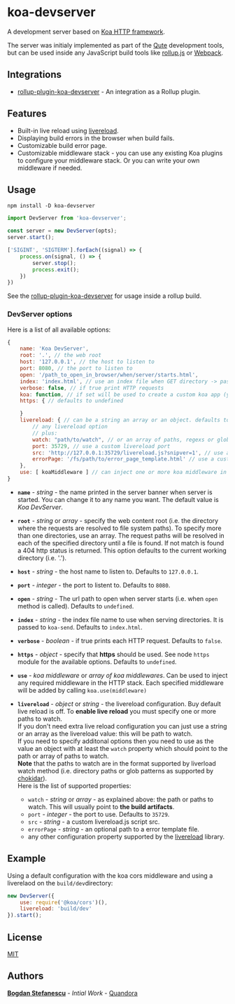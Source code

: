 # koa-devserver

A development server based on [Koa HTTP framework](https://koajs.com/).

The server was initialy implemented as part of the [Qute](https://qutejs.org) development tools,
but can be used inside any JavaScript build tools like [rollup.js](https://rollupjs.org/) or [Webpack](https://webpack.js.org/).

## Integrations

* [rollup-plugin-koa-devserver](https://github.com/bstefanescu/rollup-plugin-koa-devserver) - An integration as a Rollup plugin.

## Features

* Built-in live reload using [livereload](https://github.com/napcs/node-livereload).
* Displaying build errors in the browser when build fails.
* Customizable build error page.
* Customizable middleware stack - you can use any existing Koa plugins to configure your middleware stack. Or you can write your own middleware if needed.

## Usage

```
npm install -D koa-devserver
```

```javascript
import DevServer from 'koa-devserver';

const server = new DevServer(opts);
server.start();

['SIGINT', 'SIGTERM'].forEach((signal) => {
	process.on(signal, () => {
		server.stop();
		process.exit();
	})
})
```

See the [rollup-plugin-koa-devserver](https://github.com/bstefanescu/rollup-plugin-koa-devserver) for usage inside a rollup build.

### DevServer options

Here is a list of all available options:

```javascript
{
	name: 'Koa DevServer',
	root: '.', // the web root
	host: '127.0.0.1', // the host to listen to
	port: 8080, // the port to listen to
	open: '/path_to_open_in_browser/when/server/starts.html',
	index: 'index.html', // use an index file when GET directory -> passed to koa-send
	verbose: false, // if true print HTTP requests
	koa: function, // if set will be used to create a custom koa app (you need to setup yourself all the required middlewares). The function signature is koa(livereloadMiddleware, opts) where livereloadMiddleware can be null if liverealof is not enabled.
	https: { // defaults to undefined

	}
	livereload: { // can be a string an array or an object. defaults to undefined.
		// any livereload option
		// plus:
		watch: "path/to/watch", // or an array of paths, regexs or globs
		port: 35729, // use a custom livereload port
		src: 'http://127.0.0.1:35729/livereload.js?snipver=1', // use a custom livereload script src
		errorPage: '/fs/path/to/error_page_template.html' // use a custom error page template
	},
	use: [ koaMiddleware ] // can inject one or more koa middleware in the request execution stack
}
```
* **`name`** - *string* - the name printed in the server banner when server is started. You can change it to any name you want. The default value is *Koa DevServer*.

* **`root`** - *string* or *array* - specify the web content root (i.e. the directory where the requests are resolved to file system paths).
To specify more than one directories, use an array. The request paths will be resolved in each of the specified directory until a file is found. If not match is found a 404 http status is returned.
This option defaults to the current working directory  (i.e. '.').

* **`host`** - *string* - the host name to listen to. Defaults to `127.0.0.1`.
* **`port`** - *integer* - the port to listent to. Defaults to `8080`.
* **`open`** - *string* - The url path to open when server starts (i.e. when `open` method is called). Defaults to `undefined`.
* **`index`** - *string* - the index file name to use when serving directories. It is passed to `koa-send`. Defaults to `index.html`.
* **`verbose`** - *boolean* -  if true prints each HTTP request. Defaults to `false`.
* **`https`** - *object* - specify that **https** should be used. See node `https` module for the available options. Defaults to `undefined`.
* **`use`** - *koa middleware* or *array of koa middlewares*. Can be used to inject any required middleware in the HTTP stack. Each specified middleware will be added by calling `koa.use(middleware)`
* **`livereload`** - *object* or *string* - the livereload configuration. Buy default live reload is off. To **enable live reload** you must specify one or more paths to watch.  \
If you don't need extra live reload configuration you can just use a string or an array as the livereload value: this will be path to watch.  \
If you need to specify additonal options then you need to use as the value an object with at least the `watch` property which should point to the path or array of paths to watch.  \
**Note** that the paths to watch are in the format supported by liverload watch method (i.e. directory paths or glob patterns as supported by [chokidar](https://github.com/paulmillr/chokidar)).  \
Here is the list of supported properties:
	* `watch` - *string* or *array* - as explained above: the path or paths to watch. This will usually point to **the build artifacts**.
	* `port` - *integer* - the port to use. Defaults to `35729`.
	* `src` - *string* - a custom livereload.js script src.
	* `errorPage` - *string* - an optional path to a error template file.
    * any other configuration property supported by the [livereload](https://www.npmjs.com/package/livereload) library.

## Example

Using a default configuration with the koa cors middleware and using a liverelaod on the `build/dev`directory:

```javascript
new DevServer({
	use: require('@koa/cors')(),
	livereload: 'build/dev'
}).start();
```

## License

[MIT](LICENSE)

## Authors

**[Bogdan Stefanescu](mailto:bogdan@quandora.com)** - *Intial Work* - [Quandora](https://quandora.com)
